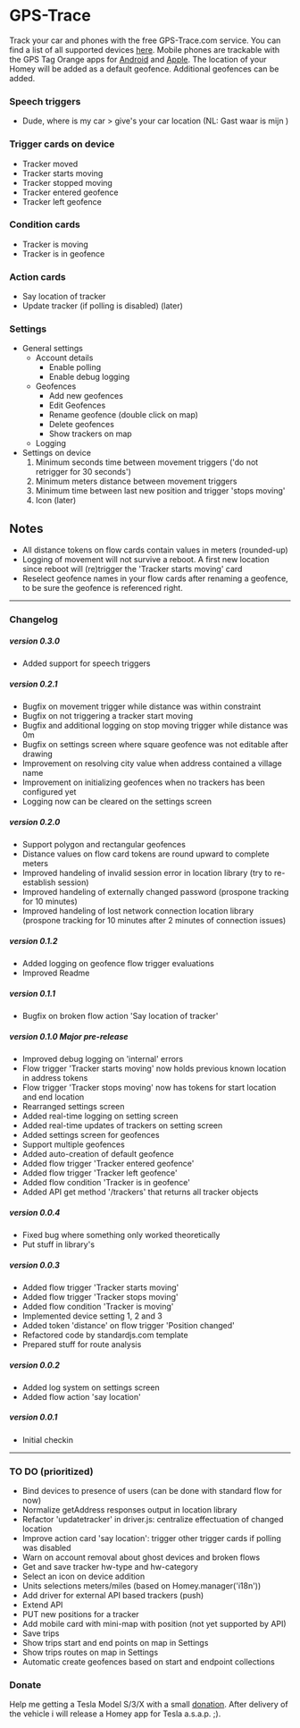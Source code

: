 # GPS-Trace

Track your car and phones with the free GPS-Trace.com service. You can find a list of all supported devices [here](http://gps-trace.com/en/hardware). Mobile phones are trackable with the GPS Tag Orange apps for [Android](https://play.google.com/store/apps/details?id=wialon.GPS_Tag_Orange) and [Apple](https://itunes.apple.com/app/gps-tag-orange/id766356081).
The location of your Homey will be added as a default geofence. Additional geofences can be added.

### Speech triggers
 - Dude, where is my car > give's your car location
 (NL: Gast waar is mijn <tracker naam>)

### Trigger cards on device
 - Tracker moved
 - Tracker starts moving
 - Tracker stopped moving
 - Tracker entered geofence
 - Tracker left geofence

### Condition cards
 - Tracker is moving
 - Tracker is in geofence

### Action cards
 - Say location of tracker
 - Update tracker (if polling is disabled) (later)

### Settings
 - General settings
    - Account details
      - Enable polling
      - Enable debug logging
    - Geofences
      - Add new geofences
      - Edit Geofences
      - Rename geofence (double click on map)
      - Delete geofences
      - Show trackers on map
    - Logging
 - Settings on device
    1. Minimum seconds time between movement triggers
      ('do not retrigger for 30 seconds')
    2. Minimum meters distance between movement triggers
    3. Minimum time between last new position and trigger 'stops moving'
    4. Icon (later)

## Notes
- All distance tokens on flow cards contain values in meters (rounded-up)
- Logging of movement will not survive a reboot. A first new location since reboot will (re)trigger the 'Tracker starts moving' card
- Reselect geofence names in your flow cards after renaming a geofence, to be sure the geofence is referenced right.

---
### Changelog

##### version 0.3.0
- Added support for speech triggers

##### version 0.2.1
- Bugfix on movement trigger while distance was within constraint
- Bugfix on not triggering a tracker start moving   
- Bugfix and additional logging on stop moving trigger while distance was 0m
- Bugfix on settings screen where square geofence was not editable after drawing
- Improvement on resolving city value when address contained a village name
- Improvement on initializing geofences when no trackers has been configured yet
- Logging now can be cleared on the settings screen

##### version 0.2.0
- Support polygon and rectangular geofences
- Distance values on flow card tokens are round upward to complete meters  
- Improved handeling of invalid session error in location library (try to re-establish session)
- Improved handeling of externally changed password (prospone tracking for 10 minutes)
- Improved handeling of lost network connection location library (prospone tracking for 10 minutes after 2 minutes of connection issues)

##### version 0.1.2
- Added logging on geofence flow trigger evaluations
- Improved Readme

##### version 0.1.1
- Bugfix on broken flow action 'Say location of tracker'

##### version 0.1.0 Major pre-release
- Improved debug logging on 'internal' errors
- Flow trigger 'Tracker starts moving' now holds previous known location in address tokens
- Flow trigger 'Tracker stops moving' now has tokens for start location and end location
- Rearranged settings screen
- Added real-time logging on setting screen
- Added real-time updates of trackers on setting screen
- Added settings screen for geofences
- Support multiple geofences
- Added auto-creation of default geofence
- Added flow trigger 'Tracker entered geofence'
- Added flow trigger 'Tracker left geofence'
- Added flow condition 'Tracker is in geofence'
- Added API get method '/trackers' that returns all tracker objects

##### version 0.0.4
- Fixed bug where something only worked theoretically
- Put stuff in library's

##### version 0.0.3
- Added flow trigger 'Tracker starts moving'
- Added flow trigger 'Tracker stops moving'
- Added flow condition 'Tracker is moving'
- Implemented device setting 1, 2 and 3
- Added token 'distance' on flow trigger 'Position changed'
- Refactored code by standardjs.com template
- Prepared stuff for route analysis

##### version 0.0.2
- Added log system on settings screen
- Added flow action 'say location'

##### version 0.0.1
- Initial checkin

---
### TO DO (prioritized)
- Bind devices to presence of users (can be done with standard flow for now)
- Normalize getAddress responses output in location library
- Refactor 'updatetracker' in driver.js: centralize effectuation of changed location
- Improve action card 'say location': trigger other trigger cards if polling was disabled
- Warn on account removal about ghost devices and broken flows
- Get and save tracker hw-type and hw-category
- Select an icon on device addition
- Units selections meters/miles (based on Homey.manager('i18n'))
- Add driver for external API based trackers (push)
- Extend API
- PUT new positions for a tracker
- Add mobile card with mini-map with position (not yet supported by API)
- Save trips
- Show trips start and end points on map in Settings
- Show trips routes on map in Settings
- Automatic create geofences based on start and endpoint collections

### Donate
Help me getting a Tesla Model S/3/X with a small [donation](PayPal.Me/ErikvanDongen). After delivery of the vehicle i will release a Homey app for Tesla a.s.a.p. ;).

